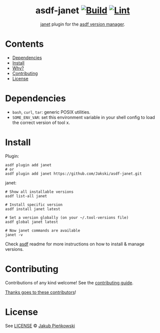 <div align="center">

# asdf-janet [![Build](https://github.com/Jakski/asdf-janet/actions/workflows/build.yml/badge.svg)](https://github.com/Jakski/asdf-janet/actions/workflows/build.yml) [![Lint](https://github.com/Jakski/asdf-janet/actions/workflows/lint.yml/badge.svg)](https://github.com/Jakski/asdf-janet/actions/workflows/lint.yml)


[janet](https://janet-lang.org/docs/index.html) plugin for the [asdf version manager](https://asdf-vm.com).

</div>

# Contents

- [Dependencies](#dependencies)
- [Install](#install)
- [Why?](#why)
- [Contributing](#contributing)
- [License](#license)

# Dependencies

- `bash`, `curl`, `tar`: generic POSIX utilities.
- `SOME_ENV_VAR`: set this environment variable in your shell config to load the correct version of tool x.

# Install

Plugin:

```shell
asdf plugin add janet
# or
asdf plugin add janet https://github.com/Jakski/asdf-janet.git
```

janet:

```shell
# Show all installable versions
asdf list-all janet

# Install specific version
asdf install janet latest

# Set a version globally (on your ~/.tool-versions file)
asdf global janet latest

# Now janet commands are available
janet -v
```

Check [asdf](https://github.com/asdf-vm/asdf) readme for more instructions on how to
install & manage versions.

# Contributing

Contributions of any kind welcome! See the [contributing guide](contributing.md).

[Thanks goes to these contributors](https://github.com/Jakski/asdf-janet/graphs/contributors)!

# License

See [LICENSE](LICENSE) © [Jakub Pieńkowski](https://github.com/Jakski/)
